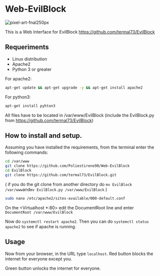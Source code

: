 # Web-EvilBlock
![pixel-art-fnal250px](https://user-images.githubusercontent.com/116316357/224299475-d2cd23fa-7b6e-4a3a-a2b8-db2a801d355c.png)

This is a Web Interface for EvilBlock  https://github.com/termal73/EvilBlock 
## Requeriments
- Linux distribution
- Apache2
- Python 3 or greater

For apache2:
```bash
apt-get update && apt-get upgrade -y && apt-get install apache2
```
For python3:
```bash
apt-get install pyhton3
```
All files have to be located in /var/www/EvilBlock (include the EvilBlock.py from https://github.com/termal73/EvilBlock)

## How to install and setup.
Assuming you have installed the requirements, from the terminal enter the following commands:
```bash
cd /var/www
git clone https://github.com/Poliestireno90/Web-EvilBlock
cd EvilBlock
git clone https://github.com/termal73/EvilBlock.git
```
( if you do the git clone from another directory do ```mv EvilBlock /var/www```and```mv EvilBlock.py /var/www/EvilBlock``` )
```bash
sudo nano /etc/apache2/sites-available/000-default.conf
```
On the <Virtualhost *:80> edit the DocumentRoot line and enter ```DocumentRoot /var/www/EvilBlock```

Now do ```systemctl restart apache2```. Then you can do ```systemctl status apache2``` to see if apache is running.

## Usage
Now from your browser, in the URL type ```localhost```.
Red button blocks the internet for everyone except you.

Green button unlocks the internet for everyone.


